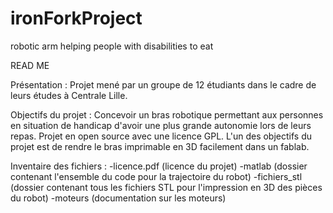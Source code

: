 # ironForkProject
 robotic arm helping people with disabilities to eat


READ ME

Présentation : 
Projet mené par un groupe de 12 étudiants dans le cadre de leurs études à Centrale Lille. 

Objectifs du projet : 
Concevoir un bras robotique permettant aux personnes en situation de handicap d'avoir une plus grande autonomie lors de leurs repas. 
Projet en open source avec une licence GPL. 
L'un des objectifs du projet est de rendre le bras imprimable en 3D facilement dans un fablab. 

Inventaire des fichiers : 
  -licence.pdf (licence du projet)
  -matlab (dossier contenant l'ensemble du code pour la trajectoire du robot)
  -fichiers_stl (dossier contenant tous les fichiers STL pour l'impression en 3D des pièces du robot)
  -moteurs (documentation sur les moteurs)
